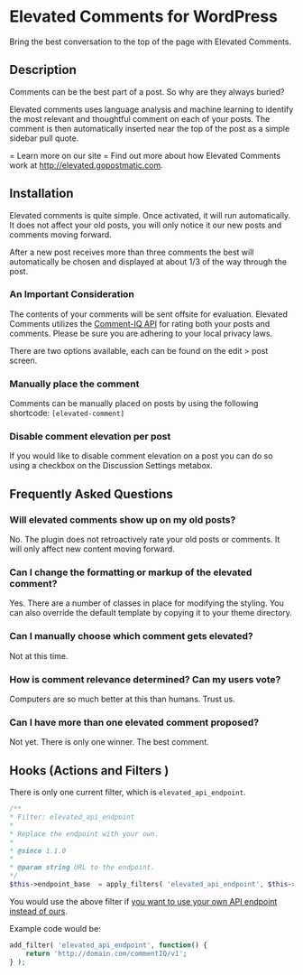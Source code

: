 Elevated Comments for WordPress
======================

Bring the best conversation to the top of the page with Elevated Comments.

## Description

Comments can be the best part of a post. So why are they always buried?

Elevated comments uses language analysis and machine learning to identify the most relevant and thoughtful comment on each of your posts. The comment is then automatically inserted near the top of the post as a simple sidebar pull quote. 

= Learn more on our site =
Find out more about how Elevated Comments work at <a href="http://elevated.gopostmatic.com">http://elevated.gopostmatic.com</a>.

## Installation

Elevated comments is quite simple. Once activated, it will run automatically. It does not affect your old posts, you will only notice it our new posts and comments moving forward.

After a new post receives more than three comments the best will automatically be chosen and displayed at about 1/3 of the way through the post.

### An Important Consideration

The contents of your comments will be sent offsite for evaluation. Elevated Comments utilizes the [Comment-IQ API](comment-iq.com) for rating both your posts and comments. Please be sure you are adhering to your local privacy laws.


There are two options available, each can be found on the edit > post screen.

### Manually place the comment

Comments can be manually placed on posts by using the following shortcode:
`[elevated-comment]`

### Disable comment elevation per post

If you would like to disable comment elevation on a post you can do so using a checkbox on the Discussion Settings metabox.

## Frequently Asked Questions

### Will elevated comments show up on my old posts?

No. The plugin does not retroactively rate your old posts or comments. It will only affect new content moving forward.

### Can I change the formatting or markup of the elevated comment?

Yes. There are a number of classes in place for modifying the styling. You can also override the default template by copying it to your theme directory.

### Can I manually choose which comment gets elevated?

Not at this time.

### How is comment relevance determined? Can my users vote?

Computers are so much better at this than humans. Trust us.

### Can I have more than one elevated comment proposed?

Not yet. There is only one winner. The best comment.

## Hooks (Actions and Filters )

There is only one current filter, which is `elevated_api_endpoint`.

```php
/**
* Filter: elevated_api_endpoint
*
* Replace the endpoint with your own.
*
* @since 1.1.0
*
* @param string URL to the endpoint.
*/
$this->endpoint_base  = apply_filters( 'elevated_api_endpoint', $this->endpoint_base );
```

You would use the above filter if <a href="https://github.com/comp-journalism/commentIQ/tree/master/CommentAPIcode">you want to use your own API endpoint instead of ours</a>.

Example code would be:

```php
add_filter( 'elevated_api_endpoint', function() {
    return 'http://domain.com/commentIQ/v1';
} );
